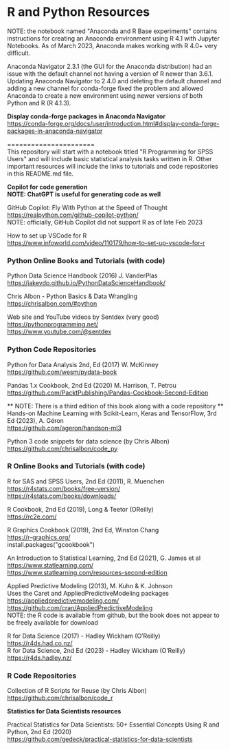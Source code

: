 # R and Python Resources

NOTE: the notebook named "Anaconda and R Base experiments" contains instructions for creating an Anaconda environment using R 4.1 with Jupyter Notebooks.
As of March 2023, Anaconda makes working with R 4.0+ very difficult.

Anaconda Navigator 2.3.1 (the GUI for the Anaconda distribution) had an issue with the default channel not having a version of R newer than 3.6.1.  Updating Anaconda Navigator to 2.4.0 and deleting the default channel and adding a new channel for conda-forge fixed the problem and allowed Anaconda to create a new environment using newer versions of both Python and R (R 4.1.3).

**Display conda-forge packages in Anaconda Navigator**  
https://conda-forge.org/docs/user/introduction.html#display-conda-forge-packages-in-anaconda-navigator  

======================  
This repository will start with a notebook titled "R Programming for SPSS Users" and will include basic statistical analysis tasks written in R.  Other important resources will include the links to tutorials and code repositories in this README.md file.  

**Copilot for code generation**  
**NOTE: ChatGPT is useful for generating code as well**

GitHub Copilot: Fly With Python at the Speed of Thought  
https://realpython.com/github-copilot-python/  
NOTE: officially, GitHub Copilot did not support R as of late Feb 2023  

How to set up VSCode for R  
https://www.infoworld.com/video/110179/how-to-set-up-vscode-for-r  

### Python Online Books and Tutorials (with code)

Python Data Science Handbook (2016) J. VanderPlas  
https://jakevdp.github.io/PythonDataScienceHandbook/

Chris Albon - Python Basics & Data Wrangling  
https://chrisalbon.com/#python  
  
Web site and YouTube videos by Sentdex (very good)  
https://pythonprogramming.net/  
https://www.youtube.com/@sentdex  
   
   
### Python Code Repositories

Python for Data Analysis 2nd, Ed (2017) W. McKinney  
https://github.com/wesm/pydata-book  

Pandas 1.x Cookbook, 2nd Ed (2020) M. Harrison, T. Petrou  
https://github.com/PacktPublishing/Pandas-Cookbook-Second-Edition  

** NOTE: There is a third edition of this book along with a code repository **
Hands-on Machine Learning with Scikit-Learn, Keras and TensorFlow, 3rd Ed (2023), A. Géron  
https://github.com/ageron/handson-ml3  
  
Python 3 code snippets for data science (by Chris Albon)  
https://github.com/chrisalbon/code_py


### R Online Books and Tutorials (with code)

R for SAS and SPSS Users, 2nd Ed (2011), R. Muenchen  
https://r4stats.com/books/free-version/  
https://r4stats.com/books/downloads/  

R Cookbook, 2nd Ed (2019), Long & Teetor (OReilly)  
https://rc2e.com/

R Graphics Cookbook (2019), 2nd Ed, Winston Chang  
https://r-graphics.org/  
install.packages("gcookbook")

An Introduction to Statistical Learning, 2nd Ed (2021), G. James et al  
https://www.statlearning.com/  
https://www.statlearning.com/resources-second-edition  

Applied Predictive Modeling (2013), M. Kuhn & K. Johnson  
Uses the Caret and AppliedPredictiveModeling packages  
https://appliedpredictivemodeling.com/  
https://github.com/cran/AppliedPredictiveModeling  
NOTE: the R code is available from github, but the book does not appear to be freely available for download  

R for Data Science (2017) - Hadley Wickham (O’Reilly)  
https://r4ds.had.co.nz/  
R for Data Science, 2nd Ed (2023) - Hadley Wickham (O’Reilly)  
https://r4ds.hadley.nz/  

### R Code Repositories

Collection of R Scripts for Reuse (by Chris Albon)  
https://github.com/chrisalbon/code_r  


**Statistics for Data Scientists resources**

Practical Statistics for Data Scientists: 50+ Essential Concepts Using R and Python, 2nd Ed (2020)  
https://github.com/gedeck/practical-statistics-for-data-scientists  





